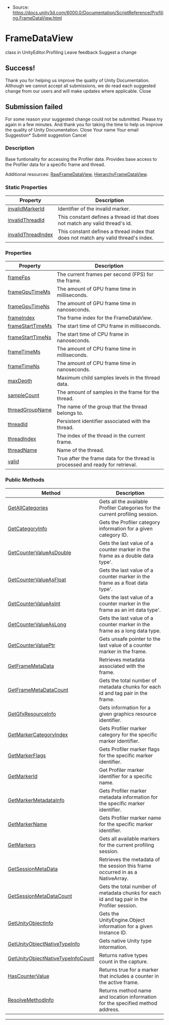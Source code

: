 * Source: https://docs.unity3d.com/6000.0/Documentation/ScriptReference/Profiling.FrameDataView.html

# FrameDataView
class in UnityEditor.Profiling
Leave feedback
Suggest a change
## Success!
Thank you for helping us improve the quality of Unity Documentation. Although we cannot accept all submissions, we do read each suggested change from our users and will make updates where applicable.
Close
## Submission failed
For some reason your suggested change could not be submitted. Please <a>try again</a> in a few minutes. And thank you for taking the time to help us improve the quality of Unity Documentation.
Close
Your name Your email Suggestion* Submit suggestion
Cancel
### Description
Base funtionality for accessing the Profiler data.
Provides base access to the Profiler data for a specific frame and thread.  
  
Additional resources: [RawFrameDataView](https://docs.unity3d.com/6000.0/Documentation/ScriptReference/Profiling.RawFrameDataView.html), [HierarchyFrameDataView](https://docs.unity3d.com/6000.0/Documentation/ScriptReference/Profiling.HierarchyFrameDataView.html).
### Static Properties
Property | Description  
---|---  
[invalidMarkerId](https://docs.unity3d.com/6000.0/Documentation/ScriptReference/Profiling.FrameDataView-invalidMarkerId.html) | Identifier of the invalid marker.  
[invalidThreadId](https://docs.unity3d.com/6000.0/Documentation/ScriptReference/Profiling.FrameDataView-invalidThreadId.html) | This constant defines a thread id that does not match any valid thread's id.  
[invalidThreadIndex](https://docs.unity3d.com/6000.0/Documentation/ScriptReference/Profiling.FrameDataView-invalidThreadIndex.html) | This constant defines a thread index that does not match any valid thread's index.  
### Properties
Property | Description  
---|---  
[frameFps](https://docs.unity3d.com/6000.0/Documentation/ScriptReference/Profiling.FrameDataView-frameFps.html) | The current frames per second (FPS) for the frame.  
[frameGpuTimeMs](https://docs.unity3d.com/6000.0/Documentation/ScriptReference/Profiling.FrameDataView-frameGpuTimeMs.html) | The amount of GPU frame time in milliseconds.  
[frameGpuTimeNs](https://docs.unity3d.com/6000.0/Documentation/ScriptReference/Profiling.FrameDataView-frameGpuTimeNs.html) | The amount of GPU frame time in nanoseconds.  
[frameIndex](https://docs.unity3d.com/6000.0/Documentation/ScriptReference/Profiling.FrameDataView-frameIndex.html) | The frame index for the FrameDataView.  
[frameStartTimeMs](https://docs.unity3d.com/6000.0/Documentation/ScriptReference/Profiling.FrameDataView-frameStartTimeMs.html) | The start time of CPU frame in milliseconds.  
[frameStartTimeNs](https://docs.unity3d.com/6000.0/Documentation/ScriptReference/Profiling.FrameDataView-frameStartTimeNs.html) | The start time of CPU frame in nanoseconds.  
[frameTimeMs](https://docs.unity3d.com/6000.0/Documentation/ScriptReference/Profiling.FrameDataView-frameTimeMs.html) | The amount of CPU frame time in milliseconds.  
[frameTimeNs](https://docs.unity3d.com/6000.0/Documentation/ScriptReference/Profiling.FrameDataView-frameTimeNs.html) | The amount of CPU frame time in nanoseconds.  
[maxDepth](https://docs.unity3d.com/6000.0/Documentation/ScriptReference/Profiling.FrameDataView-maxDepth.html) | Maximum child samples levels in the thread data.  
[sampleCount](https://docs.unity3d.com/6000.0/Documentation/ScriptReference/Profiling.FrameDataView-sampleCount.html) | The amount of samples in the frame for the thread.  
[threadGroupName](https://docs.unity3d.com/6000.0/Documentation/ScriptReference/Profiling.FrameDataView-threadGroupName.html) | The name of the group that the thread belongs to.  
[threadId](https://docs.unity3d.com/6000.0/Documentation/ScriptReference/Profiling.FrameDataView-threadId.html) | Persistent identifier associated with the thread.  
[threadIndex](https://docs.unity3d.com/6000.0/Documentation/ScriptReference/Profiling.FrameDataView-threadIndex.html) | The index of the thread in the current frame.  
[threadName](https://docs.unity3d.com/6000.0/Documentation/ScriptReference/Profiling.FrameDataView-threadName.html) | Name of the thread.  
[valid](https://docs.unity3d.com/6000.0/Documentation/ScriptReference/Profiling.FrameDataView-valid.html) | True after the frame data for the thread is processed and ready for retrieval.  
### Public Methods
Method | Description  
---|---  
[GetAllCategories](https://docs.unity3d.com/6000.0/Documentation/ScriptReference/Profiling.FrameDataView.GetAllCategories.html) | Gets all the available Profiler Categories for the current profiling session.  
[GetCategoryInfo](https://docs.unity3d.com/6000.0/Documentation/ScriptReference/Profiling.FrameDataView.GetCategoryInfo.html) | Gets the Profiler category information for a given category ID.  
[GetCounterValueAsDouble](https://docs.unity3d.com/6000.0/Documentation/ScriptReference/Profiling.FrameDataView.GetCounterValueAsDouble.html) | Gets the last value of a counter marker in the frame as a double data type'.  
[GetCounterValueAsFloat](https://docs.unity3d.com/6000.0/Documentation/ScriptReference/Profiling.FrameDataView.GetCounterValueAsFloat.html) | Gets the last value of a counter marker in the frame as a float data type'.  
[GetCounterValueAsInt](https://docs.unity3d.com/6000.0/Documentation/ScriptReference/Profiling.FrameDataView.GetCounterValueAsInt.html) | Gets the last value of a counter marker in the frame as an int data type'.  
[GetCounterValueAsLong](https://docs.unity3d.com/6000.0/Documentation/ScriptReference/Profiling.FrameDataView.GetCounterValueAsLong.html) | Gets the last value of a counter marker in the frame as a long data type.  
[GetCounterValuePtr](https://docs.unity3d.com/6000.0/Documentation/ScriptReference/Profiling.FrameDataView.GetCounterValuePtr.html) | Gets unsafe pointer to the last value of a counter marker in the frame.  
[GetFrameMetaData](https://docs.unity3d.com/6000.0/Documentation/ScriptReference/Profiling.FrameDataView.GetFrameMetaData.html) | Retrieves metadata associated with the frame.  
[GetFrameMetaDataCount](https://docs.unity3d.com/6000.0/Documentation/ScriptReference/Profiling.FrameDataView.GetFrameMetaDataCount.html) | Gets the total number of metadata chunks for each id and tag pair in the frame.  
[GetGfxResourceInfo](https://docs.unity3d.com/6000.0/Documentation/ScriptReference/Profiling.FrameDataView.GetGfxResourceInfo.html) | Gets information for a given graphics resource identifier.  
[GetMarkerCategoryIndex](https://docs.unity3d.com/6000.0/Documentation/ScriptReference/Profiling.FrameDataView.GetMarkerCategoryIndex.html) | Gets Profiler marker category for the specific marker identifier.  
[GetMarkerFlags](https://docs.unity3d.com/6000.0/Documentation/ScriptReference/Profiling.FrameDataView.GetMarkerFlags.html) | Gets Profiler marker flags for the specific marker identifier.  
[GetMarkerId](https://docs.unity3d.com/6000.0/Documentation/ScriptReference/Profiling.FrameDataView.GetMarkerId.html) | Get Profiler marker identifier for a specific name.  
[GetMarkerMetadataInfo](https://docs.unity3d.com/6000.0/Documentation/ScriptReference/Profiling.FrameDataView.GetMarkerMetadataInfo.html) | Gets Profiler marker metadata information for the specific marker identifier.  
[GetMarkerName](https://docs.unity3d.com/6000.0/Documentation/ScriptReference/Profiling.FrameDataView.GetMarkerName.html) | Gets Profiler marker name for the specific marker identifier.  
[GetMarkers](https://docs.unity3d.com/6000.0/Documentation/ScriptReference/Profiling.FrameDataView.GetMarkers.html) | Gets all available markers for the current profiling session.  
[GetSessionMetaData](https://docs.unity3d.com/6000.0/Documentation/ScriptReference/Profiling.FrameDataView.GetSessionMetaData.html) | Retrieves the metadata of the session this frame occurred in as a NativeArray.  
[GetSessionMetaDataCount](https://docs.unity3d.com/6000.0/Documentation/ScriptReference/Profiling.FrameDataView.GetSessionMetaDataCount.html) | Gets the total number of metadata chunks for each id and tag pair in the Profiler session.  
[GetUnityObjectInfo](https://docs.unity3d.com/6000.0/Documentation/ScriptReference/Profiling.FrameDataView.GetUnityObjectInfo.html) | Gets the UnityEngine.Object information for a given Instance ID.  
[GetUnityObjectNativeTypeInfo](https://docs.unity3d.com/6000.0/Documentation/ScriptReference/Profiling.FrameDataView.GetUnityObjectNativeTypeInfo.html) | Gets native Unity type intormation.  
[GetUnityObjectNativeTypeInfoCount](https://docs.unity3d.com/6000.0/Documentation/ScriptReference/Profiling.FrameDataView.GetUnityObjectNativeTypeInfoCount.html) | Returns native types count in the capture.  
[HasCounterValue](https://docs.unity3d.com/6000.0/Documentation/ScriptReference/Profiling.FrameDataView.HasCounterValue.html) | Returns true for a marker that includes a counter in the active frame.  
[ResolveMethodInfo](https://docs.unity3d.com/6000.0/Documentation/ScriptReference/Profiling.FrameDataView.ResolveMethodInfo.html) | Returns method name and location information for the specified method address.  
* * *

